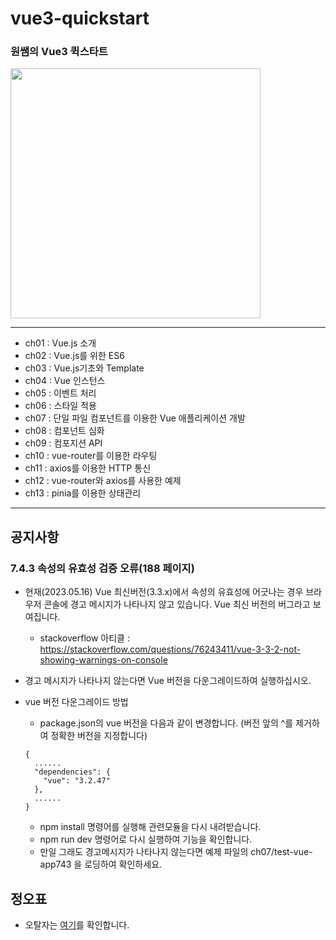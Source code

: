 # vue3-quickstart

### 원쌤의 Vue3 퀵스타트 

<img src="https://github.com/stepanowon/vue3-quickstart/blob/main/vue_cover.jpg" data-canonical-src="vue_cover.jpg" width="400" />

---

- ch01 : Vue.js 소개
- ch02 : Vue.js를 위한 ES6
- ch03 : Vue.js기초와 Template
- ch04 : Vue 인스턴스
- ch05 : 이벤트 처리
- ch06 : 스타일 적용
- ch07 : 단일 파일 컴포넌트를 이용한 Vue 애플리케이션 개발
- ch08 : 컴포넌트 심화
- ch09 : 컴포지션 API
- ch10 : vue-router를 이용한 라우팅
- ch11 : axios를 이용한 HTTP 통신
- ch12 : vue-router와 axios를 사용한 예제
- ch13 : pinia를 이용한 상태관리

---

## 공지사항
### 7.4.3 속성의 유효성 검증 오류(188 페이지)
- 현재(2023.05.16) Vue 최신버전(3.3.x)에서 속성의 유효성에 어긋나는 경우 브라우저 콘솔에 경고 메시지가 나타나지 않고 있습니다. Vue 최신 버전의 버그라고 보여집니다.
  * stackoverflow 아티클 : https://stackoverflow.com/questions/76243411/vue-3-3-2-not-showing-warnings-on-console
- 경고 메시지가 나타나지 않는다면 Vue 버전을 다운그레이드하여 실행하십시오.
- vue 버전 다운그레이드 방법
  * package.json의 vue 버전을 다음과 같이 변경합니다. (버전 앞의 ^를 제거하여 정확한 버전을 지정합니다)
   ~~~
   {
     ......
     "dependencies": {
       "vue": "3.2.47"
     },
     ......
   }
   ~~~

  * npm install 명령어를 실행해 관련모듈을 다시 내려받습니다.
  * npm run dev 명령어로 다시 실행하여 기능을 확인합니다.
  * 만일 그래도 경고메시지가 나타나지 않는다면 예제 파일의 ch07/test-vue-app743 을 로딩하여 확인하세요.
## 정오표
* 오탈자는 [여기](정오표.MD)를 확인합니다.
